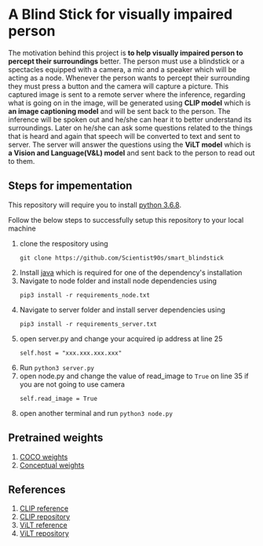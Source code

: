 # A Blind Stick for visually impaired person
The motivation behind this project is **to help visually impaired person to percept their surroundings** better. The person must use a blindstick or a spectacles equipped with a camera, a mic and a speaker which will be acting as a node. Whenever the person wants to percept their surrounding they must press a button and the camera will capture a picture. This captured image is sent to a remote server where the inference, regarding what is going on in the image, will be generated using **CLIP model** which is **an image captioning model** and will be sent back to the person. The inference will be spoken out and he/she can hear it to better understand its surroundings. Later on he/she can ask some questions related to the things that is heard and again that speech will be converted to text and sent to server. The server will answer the questions using the **ViLT model** which is **a Vision and Language(V&L) model** and sent back to the person to read out to them.

## Steps for impementation
This repository will require you to install [python 3.6.8](https://www.python.org/downloads/release/python-368/).

Follow the below steps to successfully setup this repository to your local machine

1. clone the respository using
    ```
    git clone https://github.com/Scientist90s/smart_blindstick
    ```
2. Install [java](https://www.java.com/download/ie_manual.jsp) which is required for one of the dependency's installation
3. Navigate to node folder and install node dependencies using
    ```
    pip3 install -r requirements_node.txt
    ```
4. Navigate to server folder and install server dependencies using
    ```
    pip3 install -r requirements_server.txt
    ```
5. open server.py and change your acquired ip address at line 25
    ```
    self.host = "xxx.xxx.xxx.xxx"
    ```
6. Run `python3 server.py`
7. open node.py and change the value of read_image to `True` on line 35 if you are not going to use camera
    ```
    self.read_image = True
    ```
8. open another terminal and run `python3 node.py`

## Pretrained weights
1. [COCO weights](https://drive.google.com/file/d/18SAyrszaf4wJLKuM8xoEkKuxUismVjI8/view?usp=sharing)
2. [Conceptual weights](https://drive.google.com/file/d/16nO7KA_-iABxA0TyP1llw136TFbgP2IO/view?usp=sharing)

## References
1. [CLIP reference](https://openai.com/blog/clip/)
2. [CLIP repository](https://github.com/rmokady/CLIP_prefix_caption)
3. [ViLT reference](https://arxiv.org/pdf/2102.03334.pdf)
4. [ViLT repository](https://github.com/dandelin/ViLT)
